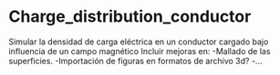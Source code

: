 # Charge_distribution_conductor
Simular la densidad de carga eléctrica en un conductor cargado bajo influencia de un campo magnético
Incluir mejoras en:
-Mallado de las superficies.
-Importación de figuras en formatos de archivo 3d?
-...
